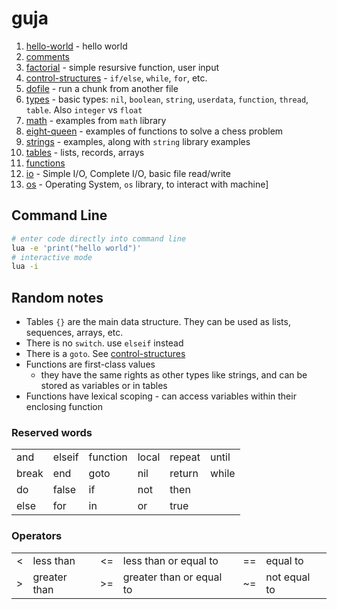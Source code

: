 # guja

1. [hello-world](https://github.com/herereadthis/guja/blob/main/examples/hello-world.lua) - hello world
1. [comments](https://github.com/herereadthis/guja/blob/main/examples/comments.lua)
1. [factorial](https://github.com/herereadthis/guja/blob/main/examples/factorial.lua) - simple resursive function, user input
1. [control-structures](https://github.com/herereadthis/guja/blob/main/examples/control-structures.lua) - `if/else`, `while`, `for`, etc.
1. [dofile](https://github.com/herereadthis/guja/blob/main/examples/dofile.lua) - run a chunk from another file
1. [types](https://github.com/herereadthis/guja/blob/main/examples/types.lua) - basic types: `nil`, `boolean`, `string`, `userdata`, `function`, `thread`, `table`. Also `integer` vs `float`
1. [math](https://github.com/herereadthis/guja/blob/main/examples/math.lua) - examples from `math` library
1. [eight-queen](https://github.com/herereadthis/guja/blob/main/examples/eight-queen.lua) - examples of functions to solve a chess problem
1. [strings](https://github.com/herereadthis/guja/blob/main/examples/strings.lua) - examples, along with `string` library examples
1. [tables](https://github.com/herereadthis/guja/blob/main/examples/tables.lua) - lists, records, arrays
1. [functions](https://github.com/herereadthis/guja/blob/main/examples/functions.lua)
1. [io](https://github.com/herereadthis/guja/blob/main/examples/io.lua) - Simple I/O, Complete I/O,  basic file read/write
1. [os](https://github.com/herereadthis/guja/blob/main/examples/os.lua) - Operating System, `os` library, to interact with machine]

## Command Line

```bash
# enter code directly into command line
lua -e 'print("hello world")'
# interactive mode
lua -i
```

## Random notes

* Tables `{}` are the main data structure. They can be used as lists, sequences, arrays, etc.
* There is no `switch`. use `elseif` instead
* There is a `goto`. See [control-structures](https://github.com/herereadthis/guja/blob/main/examples/control-structures.lua)
* Functions are first-class values
  * they have the same rights as other types like strings, and can be stored as variables or in tables
* Functions have lexical scoping - can access variables within their enclosing function

### Reserved words

<table>
  <tr>
    <td>and</td><td>elseif</td><td>function</td>
    <td>local</td><td>repeat</td><td>until</td>
  </tr>
  <tr>
    <td>break</td><td>end</td><td>goto</td>
    <td>nil</td><td>return</td><td>while</td>
  </tr>
  <tr>
    <td>do</td><td>false</td><td>if</td>
    <td>not</td><td>then</td><td></td>
  </tr>
  <tr>
    <td>else</td><td>for</td><td>in</td>
    <td>or</td><td>true</td><td></td>
  </tr>
</table>

### Operators

<table>
  <tr>
    <td><</td><td>less than</td><td><=</td><td>less than or equal to</td><td>==</td><td>equal to</td>
  </tr>
  <tr>
    <td>></td><td>greater than</td><td>>=</td><td>greater than or equal to</td><td>~=</td><td>not equal to</td>
  </tr>
</table>

